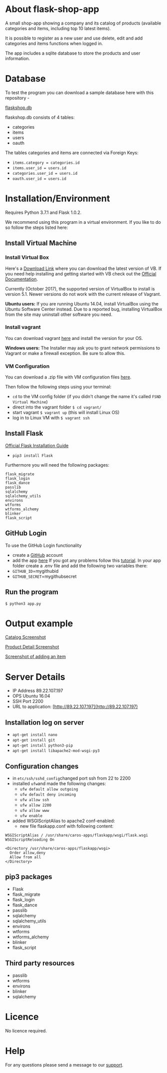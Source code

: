 # About flask-shop-app

A small shop-app showing a company and its catalog of products (available categories and items, including top 10 latest items).

It is possible to register as a new user and use delete, edit and add categories and items functions when logged in.

The app includes a sqlite database to store the products and user information.

# Database

To test the program you can download a sample database here with this repository -

[flaskshop.db](https://github.com/CarolinB/flask-shop-app/blob/master/flaskshop.db)

flaskshop.db consists of 4 tables:

* categories
* items
* users
* oauth

The tables categories and items are connected via Foreign Keys: 
* `items.category = categories.id`
* `items.user_id = users.id`
* `categories.user_id = users.id`
* `oauth.user_id = users.id`

# Installation/Environment

Requires Python 3.7.1 and Flask 1.0.2.

We recommend using this program in a virtual environment. If you like to do so follow the steps listed here:

## Install Virtual Machine

### Install Virtual Box

Here's a [Download Link](https://www.virtualbox.org/wiki/Download_Old_Builds_5_1) where you can download the latest version of VB. If you need help installing and getting started with VB check out the [Official Documentation](https://www.virtualbox.org/manual/ch02.html#intro-installing).

Currently (October 2017), the supported version of VirtualBox to install is version 5.1. Newer versions do not work with the current release of Vagrant.

**Ubuntu users:** If you are running Ubuntu 14.04, install VirtualBox using the Ubuntu Software Center instead. Due to a reported bug, installing VirtualBox from the site may uninstall other software you need.

### Install vagrant

You can download vagrant [here](https://www.vagrantup.com/downloads.html) and install the version for your OS.

**Windows users:** The Installer may ask you to grant network permissions to Vagrant or make a firewall exception. Be sure to allow this.

### VM Configuration

You can download a .zip file with VM configuration files [here](https://s3.amazonaws.com/video.udacity-data.com/topher/2018/April/5acfbfa3_fsnd-virtual-machine/fsnd-virtual-machine.zip).

Then follow the following steps using your terminal:

* `cd` to the VM config folder (if you didn't change the name it's called `FSND Virtual Machine`)
* direct into the vagrant folder `$ cd vagrant/`
* start vagrant `$ vagrant up` (this will install Linux OS)
* log in to Linux VM with `$ vagrant ssh`

## Install Flask

[Official Flask Installation Guide](http://flask.pocoo.org/docs/1.0/installation/)

* `pip3 install Flask`

Furthermore you will need the following packages:
```
flask_migrate
flask_login
flask_dance
passlib
sqlalchemy
sqlalchemy_utils
environs
wtforms
wtforms_alchemy
blinker
flask_script
```
## GitHub Login
To use the GitHub Login functionality 
* create a [GitHub](https://github.com/) account
* add the app [here](https://github.com/settings/applications/new)
If you got any problems follow this [tutorial](https://developer.github.com/apps/building-github-apps/creating-a-github-app/).
In your app folder create a .env file and add the following two variables there:
* `GITHUB_ID`=mygithubid
* `GITHUB_SECRET`=mygithubsecret

## Run the program

`$ python3 app.py`

# Output example

[Catalog Screenshot](https://github.com/CarolinB/flask-shop-app/issues/1#issue-407720761)

[Product Detail Screenshot](https://github.com/CarolinB/flask-shop-app/issues/2#issue-407720991)

[Screenshot of adding an item](https://github.com/CarolinB/flask-shop-app/issues/3#issue-407721167)

# Server Details
* IP Address 89.22.107.197
* OPS Ubuntu 16.04
* SSH Port 2200
* URL to application: [http://89.22.107.197](http://89.22.107.197)

## Installation log on server
* `apt-get install nano`
* `apt-get install git`
* `apt-get install python3-pip`
* `apt-get install libapache2-mod-wsgi-py3`

## Configuration changes
* in `etc/ssh/sshd_config`changed port ssh from 22 to 2200
* installed `ufw`and made the following changes:
  * `ufw default allow outgoing`
  * `ufw default deny incoming`
  * `ufw allow ssh`
  * `ufw allow 2200`
  * `ufw allow www`
  * `ufw enable`
* added WSGIScriptAlias to apache2 conf-enabled:
  * new file flaskapp.conf with following content:
```
WSGIScriptAlias / /usr/share/caros-apps/flaskapp/wsgi/flask.wsgi
WSGIScriptReloading On

<Directory /usr/share/caros-apps/flaskapp/wsgi>
  Order allow,deny
  Allow from all
</Directory>
``` 

## pip3 packages
* Flask
* flask_migrate
* flask_login
* flask_dance
* passlib
* sqlalchemy
* sqlalchemy_utils
* environs
* wtforms
* wtforms_alchemy
* blinker
* flask_script

## Third party resources
* passlib
* wtforms
* environs
* blinker
* sqlalchemy

# Licence

No licence required.

# Help

For any questions please send a message to our [support](mailto:carolin.bruederle@gmail.com).
